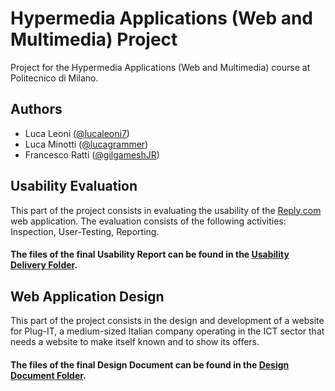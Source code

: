 # Hypermedia Applications (Web and Multimedia) Project

Project for the Hypermedia Applications (Web and Multimedia) course at Politecnico di Milano.

## Authors

- Luca Leoni ([@lucaleoni7](https://github.com/lucaleoni7))
- Luca Minotti ([@lucagrammer](https://github.com/lucagrammer))
- Francesco Ratti ([@gilgameshJR](https://github.com/GilgameshJR))

## Usability Evaluation

This part of the project consists in evaluating the usability of the [Reply.com](https://www.reply.com/en/) web application. The evaluation consists of the following activities: Inspection, User-Testing, Reporting.

#### The files of the final Usability Report can be found in the [Usability Delivery Folder](https://github.com/lucagrammer/HypermediaProject/tree/master/Usability%20Report/Deliverable).

## Web Application Design

This part of the project consists in the design and development of a website for Plug-IT, a medium-sized Italian company operating in the ICT sector that needs a website to make itself known and to show its offers.

#### The files of the final Design Document can be found in the [Design Document Folder](https://github.com/lucagrammer/HypermediaProject/tree/master/Design%20Document/Deliverable).
